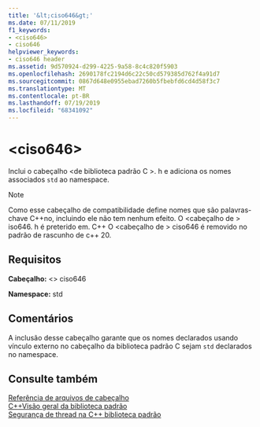 ```yaml
---
title: '&lt;ciso646&gt;'
ms.date: 07/11/2019
f1_keywords:
- <ciso646>
- ciso646
helpviewer_keywords:
- ciso646 header
ms.assetid: 9d570924-d299-4225-9a58-8c4c820f5903
ms.openlocfilehash: 2690178fc2194d6c22c50cd579385d762f4a91d7
ms.sourcegitcommit: 0867d648e0955ebad7260b5fbebfd6cd4d58f3c7
ms.translationtype: MT
ms.contentlocale: pt-BR
ms.lasthandoff: 07/19/2019
ms.locfileid: "68341092"
---
```

# <a name="ltciso646gt"></a>&lt;ciso646&gt;

Inclui o cabeçalho \<de biblioteca padrão C >. h e adiciona os nomes associados `std` ao namespace.

> [!NOTE]
> Como esse cabeçalho de compatibilidade define nomes que são palavras-chave C++no, incluindo ele não tem nenhum efeito. O \<cabeçalho de > iso646. h é preterido em. C++ O \<cabeçalho de > ciso646 é removido no padrão de rascunho de c++ 20.

## <a name="requirements"></a>Requisitos

**Cabeçalho:** \<> ciso646

**Namespace:** std

## <a name="remarks"></a>Comentários

A inclusão desse cabeçalho garante que os nomes declarados usando vínculo externo no cabeçalho da biblioteca padrão C sejam `std` declarados no namespace.

## <a name="see-also"></a>Consulte também

[Referência de arquivos de cabeçalho](cpp-standard-library-header-files.md)\
[C++Visão geral da biblioteca padrão](cpp-standard-library-overview.md)\
[Segurança de thread na C++ biblioteca padrão](thread-safety-in-the-cpp-standard-library.md)
